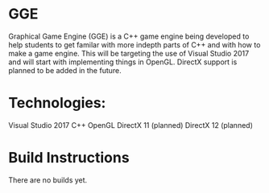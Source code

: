# GGE
Graphical Game Engine (GGE) is a C++ game engine being developed to help students to get familar with more indepth parts of C++ and with how to make a game engine. This will be targeting the use of Visual Studio 2017 and will start with implementing things in OpenGL. DirectX support is planned to be added in the future.

# Technologies:
  Visual Studio 2017 C++
  OpenGL
  DirectX 11 (planned)
  DirectX 12 (planned)
  
  
 # Build Instructions
 There are no builds yet.
 
 
